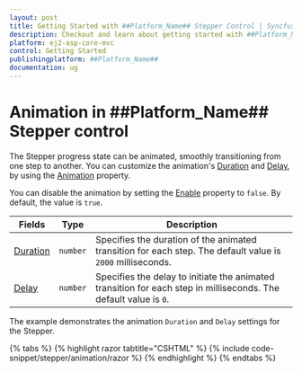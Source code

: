 ```yaml
---
layout: post
title: Getting Started with ##Platform_Name## Stepper Control | Syncfusion
description: Checkout and learn about getting started with ##Platform_Name## Stepper control of Syncfusion Essential JS 2 and more details.
platform: ej2-asp-core-mvc
control: Getting Started
publishingplatform: ##Platform_Name##
documentation: ug
---
```


# Animation in ##Platform_Name## Stepper control

The Stepper progress state can be animated, smoothly transitioning from one step to another. You can customize the animation's [Duration](https://help.syncfusion.com/cr/aspnetcore-js2/Syncfusion.EJ2.Navigations.StepperAnimationSettings.html#Syncfusion_EJ2_Navigations_StepperAnimationSettings_Duration) and [Delay](https://help.syncfusion.com/cr/aspnetcore-js2/Syncfusion.EJ2.Navigations.StepperAnimationSettings.html#Syncfusion_EJ2_Navigations_StepperAnimationSettings_Delay), by using the [Animation](https://help.syncfusion.com/cr/aspnetcore-js2/Syncfusion.EJ2.Navigations.Stepper.html#Syncfusion_EJ2_Navigations_Stepper_Animation) property.

You can disable the animation by setting the [Enable](https://help.syncfusion.com/cr/aspnetcore-js2/Syncfusion.EJ2.Navigations.StepperAnimationSettings.html#Syncfusion_EJ2_Navigations_StepperAnimationSettings_Enable) property to `false`. By default, the value is `true`.

| Fields | Type | Description |
|------|------|-------------|
| [Duration](https://help.syncfusion.com/cr/aspnetcore-js2/Syncfusion.EJ2.Navigations.StepperAnimationSettings.html#Syncfusion_EJ2_Navigations_StepperAnimationSettings_Duration) | `number` | Specifies the duration of the animated transition for each step. The default value is `2000` milliseconds. |
| [Delay](https://help.syncfusion.com/cr/aspnetcore-js2/Syncfusion.EJ2.Navigations.StepperAnimationSettings.html#Syncfusion_EJ2_Navigations_StepperAnimationSettings_Delay) | `number` | Specifies the delay to initiate the animated transition for each step in milliseconds. The default value is `0`. |

The example demonstrates the animation `Duration` and `Delay` settings for the Stepper.

{% tabs %}
{% highlight razor tabtitle="CSHTML" %}
{% include code-snippet/stepper/animation/razor %}
{% endhighlight %}
{% endtabs %}